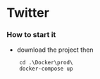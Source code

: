 # Twitter

### How to start it 
- download the project then

```console
	cd .\Docker\prod\
	docker-compose up
```
